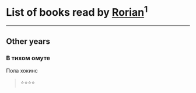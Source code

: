 # List of books read by [Rorian](https://plus.google.com/113014998782270174609)<sup>1</sup>
---

## Other years

### В тихом омуте
Пола хокинс
> ⭐⭐⭐⭐



